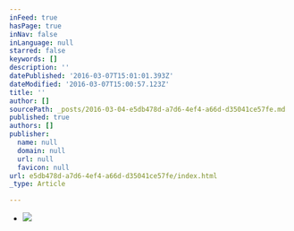 ```yaml
---
inFeed: true
hasPage: true
inNav: false
inLanguage: null
starred: false
keywords: []
description: ''
datePublished: '2016-03-07T15:01:01.393Z'
dateModified: '2016-03-07T15:00:57.123Z'
title: ''
author: []
sourcePath: _posts/2016-03-04-e5db478d-a7d6-4ef4-a66d-d35041ce57fe.md
published: true
authors: []
publisher:
  name: null
  domain: null
  url: null
  favicon: null
url: e5db478d-a7d6-4ef4-a66d-d35041ce57fe/index.html
_type: Article

---
```

* ![](https://the-grid-user-content.s3-us-west-2.amazonaws.com/4b9ce548-0360-41cd-9348-9dcdcb172727.jpg)